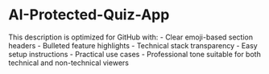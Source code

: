 # AI-Protected-Quiz-App
This description is optimized for GitHub with: - Clear emoji-based section headers - Bulleted feature highlights - Technical stack transparency - Easy setup instructions - Practical use cases - Professional tone suitable for both technical and non-technical viewers 
